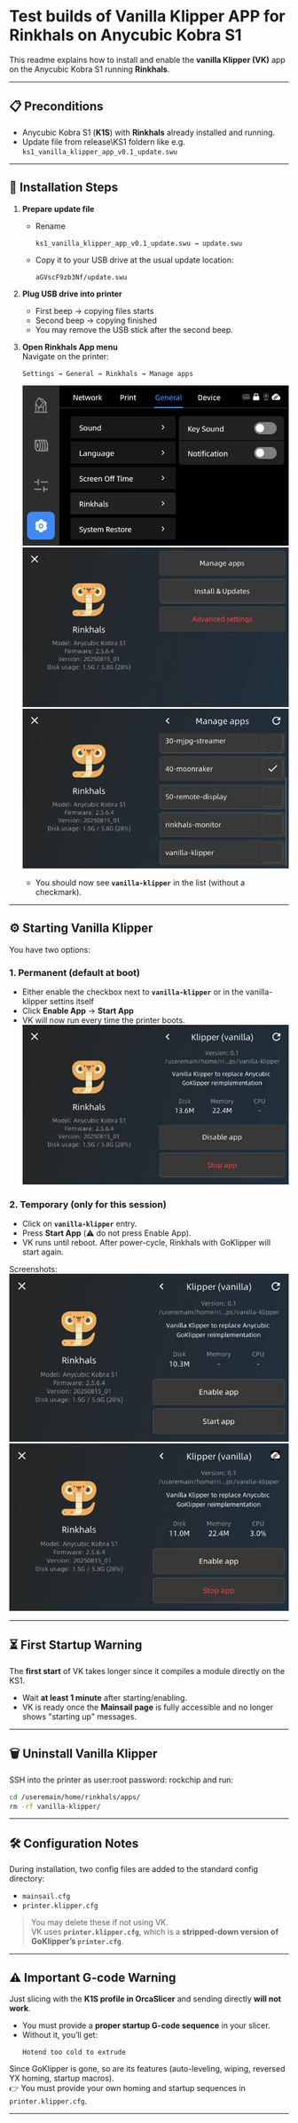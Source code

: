 # Test builds of Vanilla Klipper APP for Rinkhals on Anycubic Kobra S1 

This readme explains how to install and enable the **vanilla Klipper (VK)** app on the Anycubic Kobra S1 running **Rinkhals**.

---

## 📋 Preconditions
- Anycubic Kobra S1 (**K1S**) with **Rinkhals** already installed and running.  
- Update file from release\KS1 foldern like e.g. `ks1_vanilla_klipper_app_v0.1_update.swu`

---

## 🚀 Installation Steps

1. **Prepare update file**
   - Rename  
     ```bash
     ks1_vanilla_klipper_app_v0.1_update.swu → update.swu
     ```
   - Copy it to your USB drive at the usual update location:
     ```
     aGVscF9zb3Nf/update.swu
     ```

2. **Plug USB drive into printer**
   - First beep → copying files starts  
   - Second beep → copying finished  
   - You may remove the USB stick after the second beep.

3. **Open Rinkhals App menu**  
   Navigate on the printer:  
   ```
   Settings → General → Rinkhals → Manage apps
   ```

   ![settings rinkhals](images\1_settigns_rinkhals.png)  
   ![rinkhals manage apps](images\2_rinkhals_manage_apps.png)  
   ![vanilla klipper entry](images\3_rinkhals_manage_apps_vanilla_klipper.png)

   - You should now see **`vanilla-klipper`** in the list (without a checkmark).

---

## ⚙️ Starting Vanilla Klipper

You have two options:

### 1. Permanent (default at boot)
- Either enable the checkbox next to **`vanilla-klipper`** or in the vanilla-klipper settins itself
- Click **Enable App** → **Start App** 
- VK will now run every time the printer boots.  
![enabled vanilla klipper](images\7_rinkhals_manage_apps_enable_app.png)  

### 2. Temporary (only for this session)
- Click on **`vanilla-klipper`** entry.  
- Press **Start App** (⚠️ do not press Enable App).  
- VK runs until reboot. After power-cycle, Rinkhals with GoKlipper will start again.  

Screenshots:  
![enable start app](images\4_rinkhals_manage_apps_enable_start_app.png)  
![running vanilla klipper](images\6_rinkhals_manage_apps__start_app_cpu.png)  

---

## ⏳ First Startup Warning
The **first start** of VK takes longer since it compiles a module directly on the KS1.  

- Wait **at least 1 minute** after starting/enabling.  
- VK is ready once the **Mainsail page** is fully accessible and no longer shows "starting up" messages.

---

## 🗑️ Uninstall Vanilla Klipper
SSH into the printer as user:root password: rockchip and run:
```bash
cd /useremain/home/rinkhals/apps/
rm -rf vanilla-klipper/
```

---

## 🛠️ Configuration Notes

During installation, two config files are added to the standard config directory:
- `mainsail.cfg`
- `printer.klipper.cfg`

> You may delete these if not using VK.  
> VK uses **`printer.klipper.cfg`**, which is a **stripped-down version of GoKlipper’s `printer.cfg`**.

---

## ⚠️ Important G-code Warning

Just slicing with the **K1S profile in OrcaSlicer** and sending directly **will not work**.  
- You must provide a **proper startup G-code sequence** in your slicer.  
- Without it, you’ll get:
  ```
  Hotend too cold to extrude
  ```

Since GoKlipper is gone, so are its features (auto-leveling, wiping, reversed YX homing, startup macros).  
👉 You must provide your own homing and startup sequences in `printer.klipper.cfg`.

---
 